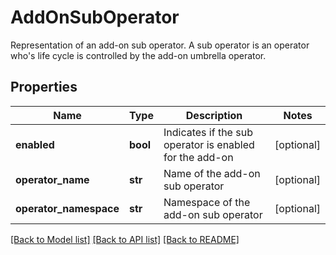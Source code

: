 # AddOnSubOperator

Representation of an add-on sub operator. A sub operator is an operator who's life cycle is controlled by the add-on umbrella operator. 
## Properties
Name | Type | Description | Notes
------------ | ------------- | ------------- | -------------
**enabled** | **bool** | Indicates if the sub operator is enabled for the add-on | [optional] 
**operator_name** | **str** | Name of the add-on sub operator | [optional] 
**operator_namespace** | **str** | Namespace of the add-on sub operator | [optional] 

[[Back to Model list]](../README.md#documentation-for-models) [[Back to API list]](../README.md#documentation-for-api-endpoints) [[Back to README]](../README.md)


